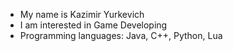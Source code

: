 - My name is Kazimir Yurkevich
- I am interested in Game Developing
- Programming languages: Java, C++, Python, Lua
